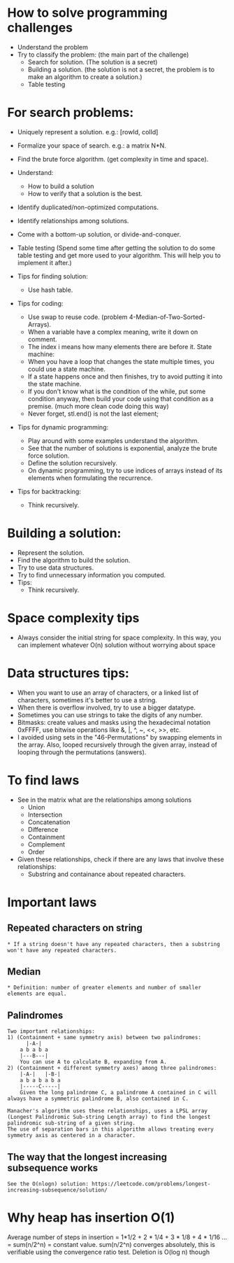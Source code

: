 # How to solve programming challenges
* Understand the problem
* Try to classify the problem: (the main part of the challenge)
    * Search for solution. (The solution is a secret)
    * Building a solution. (the solution is not a secret, the problem is to make an algorithm to create a solution.)
    * Table testing

# For search problems:
* Uniquely represent a solution. e.g.: [rowId, colId]
* Formalize your space of search. e.g.: a matrix N*N.
* Find the brute force algorithm. (get complexity in time and space).
* Understand:
    * How to build a solution
    * How to verify that a solution is the best.
* Identify duplicated/non-optimized computations.
* Identify relationships among solutions.
* Come with a bottom-up solution, or divide-and-conquer.
* Table testing
    (Spend some time after getting the solution to do some table testing and get more used to your algorithm. This will help you to implement it after.)



* Tips for finding solution:
    * Use hash table.
* Tips for coding:
    * Use swap to reuse code. (problem 4-Median-of-Two-Sorted-Arrays).
    * When a variable have a complex meaning, write it down on comment.
    * The index i means how many elements there are before it.
    State machine:
    * When you have a loop that changes the state multiple times, you could use a state machine.
    * If a state happens once and then finishes, try to avoid putting it into the state machine.
    * If you don't know what is the condition of the while, put some condition anyway, then build your code using that condition as a premise. (much more clean code doing this way)
    * Never forget, stl.end() is not the last element;
* Tips for dynamic programming:
    * Play around with some examples understand the algorithm.
    * See that the number of solutions is exponential, analyze the brute force solution.
    * Define the solution recursively.
    * On dynamic programming, try to use indices of arrays instead of its elements when formulating the recurrence.
* Tips for backtracking:
    * Think recursively.

# Building a solution:
* Represent the solution.
* Find the algorithm to build the solution.
* Try to use data structures.
* Try to find unnecessary information you computed.
* Tips:
    * Think recursively.


# Space complexity tips
* Always consider the initial string for space complexity. In this way, you can implement whatever O(n) solution without worrying about space

# Data structures tips:
* When you want to use an array of characters, or a linked list of characters, sometimes it's better to use a string.
* When there is overflow involved, try to use a bigger datatype.
* Sometimes you can use strings to take the digits of any number.
* Bitmasks: create values and masks using the hexadecimal notation 0xFFFF, use bitwise operations like &, |, ^, ~, <<, >>, etc.
* I avoided using sets in the "46-Permutations" by swapping elements in the array. Also, looped recursively through the given array, instead of looping through the permutations (answers).



# To find laws
* See in the matrix what are the relationships among solutions
    * Union
    * Intersection
    * Concatenation
    * Difference
    * Containment
    * Complement
    * Order
* Given these relationships, check if there are any laws that involve these relationships:
    * Substring and containance about repeated characters.

# Important laws
## Repeated characters on string
    * If a string doesn't have any repeated characters, then a substring won't have any repeated characters.
## Median
    * Definition: number of greater elements and number of smaller elements are equal.
## Palindromes
    Two important relationships:
    1) (Containment + same symmetry axis) between two palindromes:
          |-A-|    
        a b a b a
        |---B---|  
        You can use A to calculate B, expanding from A.
    2) (Containment + different symmetry axes) among three palindromes:
        |-A-|   |-B-|
        a b a b a b a
        |-----C-----|
        Given the long palindrome C, a palindrome A contained in C will always have a symmetric palindrome B, also contained in C.

    Manacher's algorithm uses these relationships, uses a LPSL array (Longest Palindromic Sub-string Length array) to find the longest palindromic sub-string of a given string.
    The use of separation bars in this algorithm allows treating every symmetry axis as centered in a character.
## The way that the longest increasing subsequence works
    See the O(nlogn) solution: https://leetcode.com/problems/longest-increasing-subsequence/solution/

# Why heap has insertion O(1)
Average number of steps in insertion = 1*1/2 + 2 * 1/4 + 3 * 1/8 + 4 * 1/16 ... = sum(n/2^n) = constant value.
sum(n/2^n) converges absolutely, this is verifiable using the convergence ratio test.
Deletion is O(log n) though

